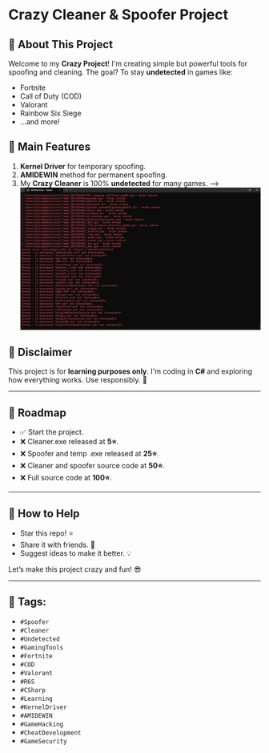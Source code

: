 # Crazy Cleaner & Spoofer Project

## 🚀 About This Project
Welcome to my **Crazy Project**! I'm creating simple but powerful tools for spoofing and cleaning. The goal? To stay **undetected** in games like:

- Fortnite
- Call of Duty (COD)
- Valorant
- Rainbow Six Siege
- ...and more!

## 🔑 Main Features

1. **Kernel Driver** for temporary spoofing.
2. **AMIDEWIN** method for permanent spoofing.
3. My **Crazy Cleaner** is 100% **undetected** for many games.
--> ![Clean example](https://github.com/eyquemm/TempSpoofer-Spoofer-cleaner-UD/blob/main/screens/Cleaner%20example.png)

## 📜 Disclaimer
This project is for **learning purposes only**. I'm coding in **C#** and exploring how everything works. Use responsibly. 🚨

---

## 📂 Roadmap
- ✅ Start the project.
- ❌ Cleaner.exe released at **5⭐**.
- ❌ Spoofer and temp .exe released at **25⭐**.
- ❌ Cleaner and spoofer source code at **50⭐**.
- ❌ Full source code at **100⭐**.

---

## 🌟 How to Help
- Star this repo! ⭐
- Share it with friends. 📢
- Suggest ideas to make it better. 💡

Let’s make this project crazy and fun! 😎

---

## 📍 Tags:
- `#Spoofer`
- `#Cleaner`
- `#Undetected`
- `#GamingTools`
- `#Fortnite`
- `#COD`
- `#Valorant`
- `#R6S`
- `#CSharp`
- `#Learning`
- `#KernelDriver`
- `#AMIDEWIN`
- `#GameHacking`
- `#CheatDevelopment`
- `#GameSecurity`
